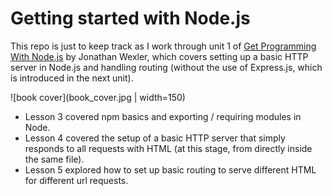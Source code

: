 # Getting started with Node.js

This repo is just to keep track as I work through unit 1 of [Get Programming With Node.js](https://amzn.eu/d/1SdEKQ3) by Jonathan Wexler, which covers setting up a basic HTTP server in Node.js and handling routing (without the use of Express.js, which is introduced in the next unit).

![book cover](book_cover.jpg | width=150)

- Lesson 3 covered npm basics and exporting / requiring modules in Node.
- Lesson 4 covered the setup of a basic HTTP server that simply responds to all requests with HTML (at this stage, from directly inside the same file).
- Lesson 5 explored how to set up basic routing to serve different HTML for different url requests.